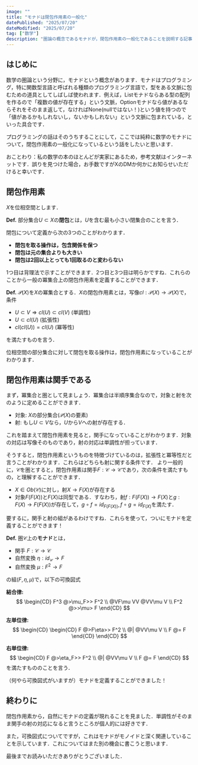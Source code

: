 ```yaml
---
image: ""
title: "モナドは閉包作用素の一般化"
datePublished: "2025/07/20"
dateModified: "2025/07/20"
tag: ["数学"]
description: "圏論の概念であるモナドが，閉包作用素の一般化であることを説明する記事"
---
```


## はじめに
数学の圏論という分野に，モナドという概念があります．モナドはプログラミング，特に関数型言語と呼ばれる種類のプログラミング言語で，型をある文脈に包むための道具としてしばしば使われます．例えば，Listモナドならある型の配列を作るので「複数の値が存在する」という文脈，Optionモナドなら値があるならそれをそのまま返して，なければNone(nullではない！)という値を持つので「値があるかもしれないし，ないかもしれない」という文脈に包まれている，といった具合です．

プログラミングの話はそのうちすることにして，ここでは純粋に数学のモナドについて，閉包作用素の一般化になっているという話をしたいと思います．

おことわり：私の数学の本のほとんどが実家にあるため，参考文献はインターネットです．誤りを見つけた場合，お手数ですがXのDMか何かにお知らせいただけると幸いです．

## 閉包作用素
$X$を位相空間とします．

**Def.** 部分集合$U \subset X$の**閉包**とは，$U$を含む最も小さい閉集合のことを言う．

閉包について定義から次の3つのことがわかります．
- **閉包を取る操作は，包含関係を保つ** 
- **閉包は元の集合よりも大きい**
- **閉包は2回以上とっても1回取るのと変わらない**

1つ目は背理法で示すことができます．2つ目と3つ目は明らかですね．これらのことから一般の冪集合上の閉包作用素を定義することができます．

**Def.** $\mathcal{P}(X)$を$X$の冪集合とする．$X$の閉包作用素とは，写像$cl: \mathcal{P}(X) \to \mathcal{P}(X)$で，条件
- $U \subset V \Rightarrow cl(U) \subset cl(V)$ (単調性)
- $U \subset cl(U)$ (拡張性)
- $cl(cl(U)) = cl(U)$ (冪等性)

を満たすものを言う．

位相空間の部分集合に対して閉包を取る操作は，閉包作用素になっていることがわかります．

## 閉包作用素は関手である
まず，冪集合と圏として見ましょう．冪集合は半順序集合なので，対象と射を次のように定めることができます．
- 対象: $X$の部分集合($\mathcal{P}(X)$の要素)
- 射: もし$U \subset V$なら，$U$から$V$への射が存在する．

これを踏まえて閉包作用素を見ると，関手になっていることがわかります．対象の対応は写像そのものであり，射の対応は単調性が担っています．

そうすると，閉包作用素というものを特徴づけているのは，拡張性と冪等性だと言うことがわかります．これらはどちらも射に関する条件です．
より一般的に，$\mathcal{C}$を圏とすると，閉包作用素は関手$F: \mathcal{C} \to \mathcal{C}$であり，次の条件を満たすもの，と理解することができます．
- $X \in Ob(\mathcal{C})$に対し，射$X \to F(X)$が存在する
- 対象$F(F(X))$と$F(X)$は同型である．すなわち，射$f: F(F(X)) \to F(X)$と$g: F(X) \to F(F(X))$が存在して，$g \circ f = id_{F(F(X))}, f \circ g = id_{F(X)}$を満たす．

要するに，関手と射の組があるわけですね．これらを使って，ついにモナドを定義することができます！

**Def.** 圏$\mathcal{C}$上の**モナド**とは，
- 関手 $F: \mathcal{C} \to \mathcal{C}$
- 自然変換 $\eta: id_{\mathcal{C}} \to F$
- 自然変換 $\mu: F^2 \to F$

の組$(F, \eta, \mu)$で，以下の可換図式

**結合律:**
$$
\begin{CD}
F^3 @>\mu_F>> F^2 \\
@VF\mu VV @VV\mu V \\
F^2 @>>\mu> F
\end{CD}
$$

**左単位律:**
$$
\begin{CD}
\begin{CD}
F @>F\eta>> F^2 \\
@|            @VV\mu V \\
F @= F
\end{CD}
\end{CD}
$$

**右単位律:**
$$
\begin{CD}
F @>\eta_F>> F^2 \\
@|           @VV\mu V \\
F @= F
\end{CD}
$$
を満たすもののことを言う．

（何やら可換図式がいますが）モナドを定義することができました！

## 終わりに
閉包作用素から，自然にモナドの定義が現れることを見ました．単調性がそのまま関手の射の対応になると言うところが個人的には好きです．

また，可換図式についてですが，これはモナドがモノイドと深く関連していることを示しています．これについてはまた別の機会に書こうと思います．

最後までお読みいただきありがとうございました．